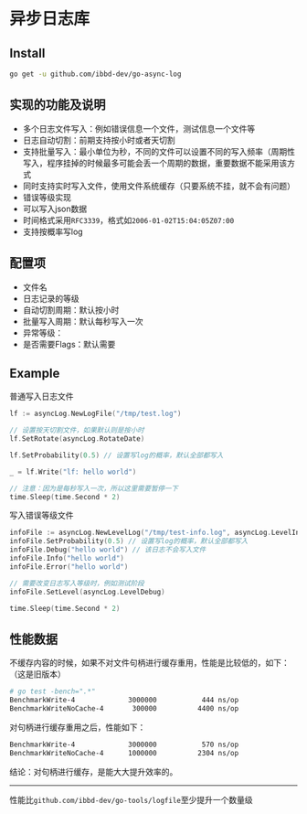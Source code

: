 # 异步日志库

## Install

```sh
go get -u github.com/ibbd-dev/go-async-log
```

## 实现的功能及说明

- 多个日志文件写入：例如错误信息一个文件，测试信息一个文件等
- 日志自动切割：前期支持按小时或者天切割
- 支持批量写入：最小单位为秒，不同的文件可以设置不同的写入频率（周期性写入，程序挂掉的时候最多可能会丢一个周期的数据，重要数据不能采用该方式
- 同时支持实时写入文件，使用文件系统缓存（只要系统不挂，就不会有问题）
- 错误等级实现
- 可以写入json数据
- 时间格式采用`RFC3339`，格式如`2006-01-02T15:04:05Z07:00`
- 支持按概率写log

## 配置项

- 文件名
- 日志记录的等级
- 自动切割周期：默认按小时
- 批量写入周期：默认每秒写入一次
- 异常等级：
- 是否需要Flags：默认需要

## Example

普通写入日志文件

```go
lf := asyncLog.NewLogFile("/tmp/test.log")

// 设置按天切割文件，如果默认则是按小时
lf.SetRotate(asyncLog.RotateDate)

lf.SetProbability(0.5) // 设置写log的概率，默认全部都写入

_ = lf.Write("lf: hello world")

// 注意：因为是每秒写入一次，所以这里需要暂停一下
time.Sleep(time.Second * 2)

```

写入错误等级文件

```go
infoFile := asyncLog.NewLevelLog("/tmp/test-info.log", asyncLog.LevelInfo)  // 只有Info级别或者以上级别的日志才会被记录
infoFile.SetProbability(0.5) // 设置写log的概率，默认全部都写入
infoFile.Debug("hello world") // 该日志不会写入文件
infoFile.Info("hello world")
infoFile.Error("hello world")

// 需要改变日志写入等级时，例如测试阶段
infoFile.SetLevel(asyncLog.LevelDebug)

time.Sleep(time.Second * 2)
```

## 性能数据

不缓存内容的时候，如果不对文件句柄进行缓存重用，性能是比较低的，如下：（这是旧版本）

```sh
# go test -bench=".*"
BenchmarkWrite-4          	 3000000	       444 ns/op
BenchmarkWriteNoCache-4   	  300000	      4400 ns/op
```

对句柄进行缓存重用之后，性能如下：

```sh
BenchmarkWrite-4          	 3000000	       570 ns/op
BenchmarkWriteNoCache-4   	 1000000	      2304 ns/op
```

结论：对句柄进行缓存，是能大大提升效率的。

-------

性能比`github.com/ibbd-dev/go-tools/logfile`至少提升一个数量级

